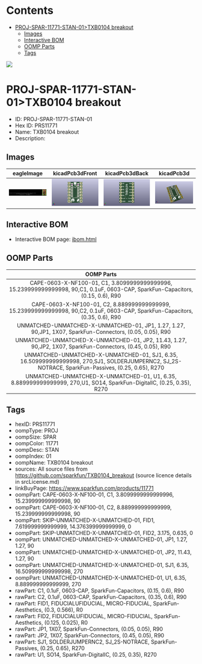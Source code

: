 



Contents
========

* [PROJ-SPAR-11771-STAN-01>TXB0104 breakout](#proj-spar-11771-stan-01txb0104-breakout)
	* [Images](#images)
	* [Interactive BOM](#interactive-bom)
	* [OOMP Parts](#oomp-parts)
	* [Tags](#tags)
  
![][im]
# PROJ-SPAR-11771-STAN-01>TXB0104 breakout

- ID: PROJ-SPAR-11771-STAN-01
- Hex ID: PRS11771
- Name: TXB0104 breakout
- Description: 

## Images
  
  

|eagleImage|kicadPcb3dFront|kicadPcb3dBack|kicadPcb3d|
| :---: | :---: | :---: | :---: |
|[![eagleImage](eagleImage_140.png)](eagleImage_600.png)|[![kicadPcb3dFront](kicadPcb3dFront_140.png)](kicadPcb3dFront_600.png)|[![kicadPcb3dBack](kicadPcb3dBack_140.png)](kicadPcb3dBack_600.png)|[![kicadPcb3d](kicadPcb3d_140.png)](kicadPcb3d_600.png)|

## Interactive BOM

- Interactive BOM page: [ibom.html](kicad/bom/ibom.html)

## OOMP Parts
  

|OOMP Parts|
| :---: |
|CAPE-0603-X-NF100-01, C1, 3.8099999999999996, 15.239999999999998, 90,C1, 0.1uF, 0603-CAP, SparkFun-Capacitors, (0.15, 0.6), R90|
|CAPE-0603-X-NF100-01, C2, 8.889999999999999, 15.239999999999998, 90,C2, 0.1uF, 0603-CAP, SparkFun-Capacitors, (0.35, 0.6), R90|
|UNMATCHED-UNMATCHED-X-UNMATCHED-01, JP1, 1.27, 1.27, 90,JP1, 1X07, SparkFun-Connectors, (0.05, 0.05), R90|
|UNMATCHED-UNMATCHED-X-UNMATCHED-01, JP2, 11.43, 1.27, 90,JP2, 1X07, SparkFun-Connectors, (0.45, 0.05), R90|
|UNMATCHED-UNMATCHED-X-UNMATCHED-01, SJ1, 6.35, 16.509999999999998, 270,SJ1, SOLDERJUMPERNC2, SJ_2S-NOTRACE, SparkFun-Passives, (0.25, 0.65), R270|
|UNMATCHED-UNMATCHED-X-UNMATCHED-01, U1, 6.35, 8.889999999999999, 270,U1, SO14, SparkFun-DigitalIC, (0.25, 0.35), R270|

## Tags

- hexID: PRS11771
- oompType: PROJ
- oompSize: SPAR
- oompColor: 11771
- oompDesc: STAN
- oompIndex: 01
- oompName: TXB0104 breakout
- sources: All source files from https://github.com/sparkfun/TXB0104_breakout (source licence details in srcLicense.md)
- linkBuyPage: https://www.sparkfun.com/products/11771
- oompPart: CAPE-0603-X-NF100-01, C1, 3.8099999999999996, 15.239999999999998, 90
- oompPart: CAPE-0603-X-NF100-01, C2, 8.889999999999999, 15.239999999999998, 90
- oompPart: SKIP-UNMATCHED-X-UNMATCHED-01, FID1, 7.619999999999999, 14.376399999999999, 0
- oompPart: SKIP-UNMATCHED-X-UNMATCHED-01, FID2, 3.175, 0.635, 0
- oompPart: UNMATCHED-UNMATCHED-X-UNMATCHED-01, JP1, 1.27, 1.27, 90
- oompPart: UNMATCHED-UNMATCHED-X-UNMATCHED-01, JP2, 11.43, 1.27, 90
- oompPart: UNMATCHED-UNMATCHED-X-UNMATCHED-01, SJ1, 6.35, 16.509999999999998, 270
- oompPart: UNMATCHED-UNMATCHED-X-UNMATCHED-01, U1, 6.35, 8.889999999999999, 270
- rawPart: C1, 0.1uF, 0603-CAP, SparkFun-Capacitors, (0.15, 0.6), R90
- rawPart: C2, 0.1uF, 0603-CAP, SparkFun-Capacitors, (0.35, 0.6), R90
- rawPart: FID1, FIDUCIALUFIDUCIAL, MICRO-FIDUCIAL, SparkFun-Aesthetics, (0.3, 0.566), R0
- rawPart: FID2, FIDUCIALUFIDUCIAL, MICRO-FIDUCIAL, SparkFun-Aesthetics, (0.125, 0.025), R0
- rawPart: JP1, 1X07, SparkFun-Connectors, (0.05, 0.05), R90
- rawPart: JP2, 1X07, SparkFun-Connectors, (0.45, 0.05), R90
- rawPart: SJ1, SOLDERJUMPERNC2, SJ_2S-NOTRACE, SparkFun-Passives, (0.25, 0.65), R270
- rawPart: U1, SO14, SparkFun-DigitalIC, (0.25, 0.35), R270



[im]: kicadPcb3d_450.png
